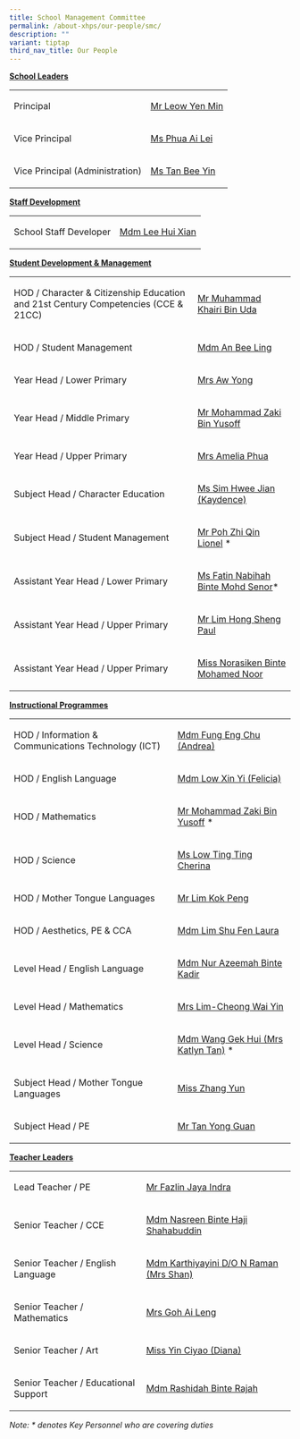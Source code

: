 ```yaml
---
title: School Management Committee
permalink: /about-xhps/our-people/smc/
description: ""
variant: tiptap
third_nav_title: Our People
---
```

<p><strong><u>School Leaders</u></strong>
</p>
<table style="minWidth: 50px">
<colgroup>
<col>
<col>
</colgroup>
<tbody>
<tr>
<td rowspan="1" colspan="1">
<p>Principal</p>
</td>
<td rowspan="1" colspan="1">
<p><a href="mailto:leow_yen_min@schools.gov.sg" rel="noopener noreferrer nofollow" target="_blank">Mr Leow Yen Min</a>
</p>
</td>
</tr>
<tr>
<td rowspan="1" colspan="1">
<p>Vice Principal</p>
</td>
<td rowspan="1" colspan="1">
<p><a href="mailto:PHUA_Ai_Lei@schools.gov.sg" rel="noopener noreferrer nofollow" target="_blank">Ms Phua Ai Lei</a>
</p>
</td>
</tr>
<tr>
<td rowspan="1" colspan="1">
<p>Vice Principal (Administration)</p>
</td>
<td rowspan="1" colspan="1">
<p><a href="mailto:Tan_Bee_Yin@schools.gov.sg" rel="noopener noreferrer nofollow" target="_blank">Ms Tan Bee Yin</a>
</p>
</td>
</tr>
</tbody>
</table>
<p><strong><u>Staff Development</u></strong>
</p>
<table style="minWidth: 50px">
<colgroup>
<col>
<col>
</colgroup>
<tbody>
<tr>
<td rowspan="1" colspan="1">
<p>School Staff Developer</p>
</td>
<td rowspan="1" colspan="1">
<p><a href="mailto:lee_hui_xian@schools.gov.sg" rel="noopener noreferrer nofollow" target="_blank">Mdm Lee Hui Xian</a>
</p>
</td>
</tr>
</tbody>
</table>
<p><strong><u>Student Development &amp; Management</u></strong>
</p>
<table style="minWidth: 50px">
<colgroup>
<col>
<col>
</colgroup>
<tbody>
<tr>
<td rowspan="1" colspan="1">
<p>HOD / Character &amp; Citizenship Education and 21st Century Competencies
(CCE &amp; 21CC)</p>
</td>
<td rowspan="1" colspan="1">
<p><a href="mailto:muhammad_khairi_uda@schools.gov.sg" rel="noopener noreferrer nofollow" target="_blank">Mr Muhammad Khairi Bin Uda</a>
</p>
</td>
</tr>
<tr>
<td rowspan="1" colspan="1">
<p>HOD / Student Management</p>
</td>
<td rowspan="1" colspan="1">
<p><a href="mailto:an_bee_ling_miss@schools.gov.sg" rel="noopener noreferrer nofollow" target="_blank">Mdm An Bee Ling</a>
</p>
</td>
</tr>
<tr>
<td rowspan="1" colspan="1">
<p>Year Head / Lower Primary</p>
</td>
<td rowspan="1" colspan="1">
<p><a href="mailto:Neo_Yuan_Ling@schools.gov.sg" rel="noopener noreferrer nofollow" target="_blank">Mrs Aw Yong</a>
</p>
</td>
</tr>
<tr>
<td rowspan="1" colspan="1">
<p>Year Head / Middle Primary</p>
</td>
<td rowspan="1" colspan="1">
<p><a href="mailto:mohammad_zaki_yusoff@schools.gov.sg" rel="noopener noreferrer nofollow" target="_blank">Mr Mohammad Zaki Bin Yusoff</a>
</p>
</td>
</tr>
<tr>
<td rowspan="1" colspan="1">
<p>Year Head / Upper Primary</p>
</td>
<td rowspan="1" colspan="1">
<p><a href="mailto:Leong_Mei_Yan_Amelia@schools.gov.sg" rel="noopener noreferrer nofollow" target="_blank">Mrs Amelia Phua</a>
</p>
</td>
</tr>
<tr>
<td rowspan="1" colspan="1">
<p>Subject Head / Character Education</p>
</td>
<td rowspan="1" colspan="1">
<p><a href="mailto:sim_hwee_jian@schools.gov.sg" rel="noopener noreferrer nofollow" target="_blank">Ms Sim Hwee Jian (Kaydence)</a>
</p>
</td>
</tr>
<tr>
<td rowspan="1" colspan="1">
<p>Subject Head / Student Management</p>
</td>
<td rowspan="1" colspan="1">
<p><a href="mailto:poh_zhi_qin_lionel@schools.gov.sg" rel="noopener noreferrer nofollow" target="_blank">Mr Poh Zhi Qin Lionel</a> *</p>
</td>
</tr>
<tr>
<td rowspan="1" colspan="1">
<p>Assistant Year Head / Lower Primary</p>
</td>
<td rowspan="1" colspan="1">
<p><a href="mailto:fatin_nabihah@schools.gov.sg" rel="noopener noreferrer nofollow" target="_blank">Ms Fatin Nabihah Binte Mohd Senor</a>*</p>
</td>
</tr>
<tr>
<td rowspan="1" colspan="1">
<p>Assistant Year Head / Upper Primary</p>
</td>
<td rowspan="1" colspan="1">
<p><a href="mailto:Lim_Hong_Sheng@schools.gov.sg" rel="noopener noreferrer nofollow" target="_blank">Mr Lim Hong Sheng Paul</a>
</p>
</td>
</tr>
<tr>
<td rowspan="1" colspan="1">
<p>Assistant Year Head / Upper Primary</p>
</td>
<td rowspan="1" colspan="1">
<p><a href="mailto:norasiken_mohamed_noor@schools.gov.sg" rel="noopener nofollow" target="_blank">Miss Norasiken Binte Mohamed Noor</a>
</p>
</td>
</tr>
</tbody>
</table>
<p><strong><u>Instructional Programmes</u></strong>
</p>
<table style="minWidth: 50px">
<colgroup>
<col>
<col>
</colgroup>
<tbody>
<tr>
<td rowspan="1" colspan="1">
<p>HOD / Information &amp; Communications Technology (ICT)</p>
</td>
<td rowspan="1" colspan="1">
<p><a href="mailto:fung_eng_chu@schools.gov.sg" rel="noopener noreferrer nofollow" target="_blank">Mdm Fung Eng Chu (Andrea)</a>
</p>
</td>
</tr>
<tr>
<td rowspan="1" colspan="1">
<p>HOD / English Language</p>
</td>
<td rowspan="1" colspan="1">
<p><a href="mailto:Low_Xinyi@schools.gov.sg" rel="noopener noreferrer nofollow" target="_blank">Mdm Low Xin Yi (Felicia)</a>
</p>
</td>
</tr>
<tr>
<td rowspan="1" colspan="1">
<p>HOD / Mathematics</p>
</td>
<td rowspan="1" colspan="1">
<p><a href="mailto:mohammad_zaki_yusoff@schools.gov.sg" rel="noopener noreferrer nofollow" target="_blank">Mr Mohammad Zaki Bin Yusoff</a> *</p>
</td>
</tr>
<tr>
<td rowspan="1" colspan="1">
<p>HOD / Science</p>
</td>
<td rowspan="1" colspan="1">
<p><a href="mailto:low_ting_ting_cherina@schools.gov.sg" rel="noopener noreferrer nofollow" target="_blank">Ms Low Ting Ting Cherina</a>
</p>
</td>
</tr>
<tr>
<td rowspan="1" colspan="1">
<p>HOD / Mother Tongue Languages</p>
</td>
<td rowspan="1" colspan="1">
<p><a href="mailto:lim_kok_peng@schools.gov.sg" rel="noopener noreferrer nofollow" target="_blank">Mr Lim Kok Peng</a>
</p>
</td>
</tr>
<tr>
<td rowspan="1" colspan="1">
<p>HOD / Aesthetics, PE &amp; CCA</p>
</td>
<td rowspan="1" colspan="1">
<p><a href="mailto:lim_shu_fen_laura@schools.gov.sg" rel="noopener noreferrer nofollow" target="_blank">Mdm Lim Shu Fen Laura</a>
</p>
</td>
</tr>
<tr>
<td rowspan="1" colspan="1">
<p>Level Head / English Language</p>
</td>
<td rowspan="1" colspan="1">
<p><a href="mailto:Azeemah_Bte_Kadir_Nur@schools.gov.sg" rel="noopener noreferrer nofollow" target="_blank">Mdm Nur Azeemah Binte Kadir</a>
</p>
</td>
</tr>
<tr>
<td rowspan="1" colspan="1">
<p>Level Head / Mathematics</p>
</td>
<td rowspan="1" colspan="1">
<p><a href="mailto:cheong_wai_yin@schools.gov.sg" rel="noopener noreferrer nofollow" target="_blank">Mrs Lim-Cheong Wai Yin</a>
</p>
</td>
</tr>
<tr>
<td rowspan="1" colspan="1">
<p>Level Head / Science</p>
</td>
<td rowspan="1" colspan="1">
<p><a href="mailto:Wang_Gek_Hui@schools.gov.sg" rel="noopener noreferrer nofollow" target="_blank">Mdm Wang Gek Hui (Mrs Katlyn Tan)</a> *</p>
</td>
</tr>
<tr>
<td rowspan="1" colspan="1">
<p>Subject Head / Mother Tongue Languages</p>
</td>
<td rowspan="1" colspan="1">
<p><a href="mailto:zhang_yun@schools.gov.sg" rel="noopener noreferrer nofollow" target="_blank">Miss Zhang Yun</a>
</p>
</td>
</tr>
<tr>
<td rowspan="1" colspan="1">
<p>Subject Head / PE</p>
</td>
<td rowspan="1" colspan="1">
<p><a href="mailto:tan_yong_guan@schools.gov.sg" rel="noopener noreferrer nofollow" target="_blank">Mr Tan Yong Guan</a>
</p>
</td>
</tr>
</tbody>
</table>
<p><strong><u>Teacher Leaders</u></strong>
</p>
<table style="minWidth: 50px">
<colgroup>
<col>
<col>
</colgroup>
<tbody>
<tr>
<td rowspan="1" colspan="1">
<p>Lead Teacher / PE</p>
</td>
<td rowspan="1" colspan="1">
<p><a href="mailto:fazlin_jaya_indra@schools.gov.sg" rel="noopener noreferrer nofollow" target="_blank">Mr Fazlin Jaya Indra</a>
</p>
</td>
</tr>
<tr>
<td rowspan="1" colspan="1">
<p>Senior Teacher / CCE</p>
</td>
<td rowspan="1" colspan="1">
<p><a href="mailto:nasreen_haji_shahabuddin@schools.gov.sg" rel="noopener noreferrer nofollow" target="_blank">Mdm Nasreen Binte Haji Shahabuddin</a>
</p>
</td>
</tr>
<tr>
<td rowspan="1" colspan="1">
<p>Senior Teacher / English Language</p>
</td>
<td rowspan="1" colspan="1">
<p><a href="mailto:Karthiyayini_N_Raman@schools.gov.sg" rel="noopener noreferrer nofollow" target="_blank">Mdm Karthiyayini D/O N Raman (Mrs Shan)</a>
</p>
</td>
</tr>
<tr>
<td rowspan="1" colspan="1">
<p>Senior Teacher / Mathematics</p>
</td>
<td rowspan="1" colspan="1">
<p><a href="mailto:poh_ai_leng@schools.gov.sg" rel="noopener noreferrer nofollow" target="_blank">Mrs Goh Ai Leng</a>
</p>
</td>
</tr>
<tr>
<td rowspan="1" colspan="1">
<p>Senior Teacher / Art</p>
</td>
<td rowspan="1" colspan="1">
<p><a href="mailto:yin_ciyao@schools.gov.sg" rel="noopener noreferrer nofollow" target="_blank">Miss Yin Ciyao (Diana)</a>
</p>
</td>
</tr>
<tr>
<td rowspan="1" colspan="1">
<p>Senior Teacher / Educational Support</p>
</td>
<td rowspan="1" colspan="1">
<p><a href="mailto:rashidah_rajah@schools.gov.sg" rel="noopener noreferrer nofollow" target="_blank">Mdm Rashidah Binte Rajah</a>
</p>
</td>
</tr>
</tbody>
</table>
<p><em>Note: * denotes Key Personnel who are covering duties</em>
</p>
<p></p>
<p></p>
<p></p>